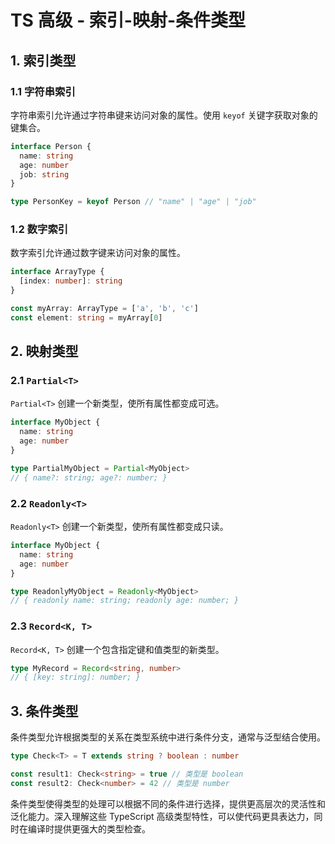 # TS 高级 - 索引-映射-条件类型

## 1. **索引类型**

### 1.1 字符串索引

字符串索引允许通过字符串键来访问对象的属性。使用 `keyof` 关键字获取对象的键集合。

```typescript
interface Person {
  name: string
  age: number
  job: string
}

type PersonKey = keyof Person // "name" | "age" | "job"
```

### 1.2 数字索引

数字索引允许通过数字键来访问对象的属性。

```typescript
interface ArrayType {
  [index: number]: string
}

const myArray: ArrayType = ['a', 'b', 'c']
const element: string = myArray[0]
```

## 2. **映射类型**

### 2.1 `Partial<T>`

`Partial<T>` 创建一个新类型，使所有属性都变成可选。

```typescript
interface MyObject {
  name: string
  age: number
}

type PartialMyObject = Partial<MyObject>
// { name?: string; age?: number; }
```

### 2.2 `Readonly<T>`

`Readonly<T>` 创建一个新类型，使所有属性都变成只读。

```typescript
interface MyObject {
  name: string
  age: number
}

type ReadonlyMyObject = Readonly<MyObject>
// { readonly name: string; readonly age: number; }
```

### 2.3 `Record<K, T>`

`Record<K, T>` 创建一个包含指定键和值类型的新类型。

```typescript
type MyRecord = Record<string, number>
// { [key: string]: number; }
```

## 3. **条件类型**

条件类型允许根据类型的关系在类型系统中进行条件分支，通常与泛型结合使用。

```typescript
type Check<T> = T extends string ? boolean : number

const result1: Check<string> = true // 类型是 boolean
const result2: Check<number> = 42 // 类型是 number
```

条件类型使得类型的处理可以根据不同的条件进行选择，提供更高层次的灵活性和泛化能力。深入理解这些 TypeScript 高级类型特性，可以使代码更具表达力，同时在编译时提供更强大的类型检查。
